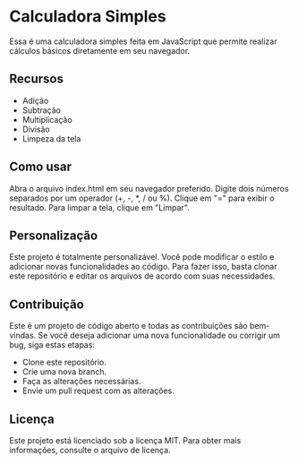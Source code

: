 # Calculadora Simples
Essa é uma calculadora simples feita em JavaScript que permite realizar cálculos básicos diretamente em seu navegador.

## Recursos
- Adição
- Subtração
- Multiplicação
- Divisão
- Limpeza da tela

## Como usar
Abra o arquivo index.html em seu navegador preferido.
Digite dois números separados por um operador (+, -, *, / ou %).
Clique em "=" para exibir o resultado.
Para limpar a tela, clique em "Limpar".

## Personalização
Este projeto é totalmente personalizável. Você pode modificar o estilo e adicionar novas funcionalidades ao código. Para fazer isso, basta clonar este repositório e editar os arquivos de acordo com suas necessidades.

## Contribuição
Este é um projeto de código aberto e todas as contribuições são bem-vindas. Se você deseja adicionar uma nova funcionalidade ou corrigir um bug, siga estas etapas:

- Clone este repositório.
- Crie uma nova branch.
- Faça as alterações necessárias.
- Envie um pull request com as alterações.

## Licença
Este projeto está licenciado sob a licença MIT. Para obter mais informações, consulte o arquivo de licença.

